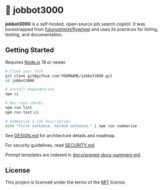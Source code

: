 # 🎯 jobbot3000

**jobbot3000** is a self-hosted, open-source job search copilot. It was bootstrapped from [futuroptimist/flywheel](https://github.com/futuroptimist/flywheel) and uses its practices for linting, testing, and documentation.

## Getting Started

Requires [Node.js](https://nodejs.org/) 18 or newer.

```bash
# Clone your fork
git clone git@github.com:YOURNAME/jobbot3000.git
cd jobbot3000

# Install dependencies
npm ci

# Run repo checks
npm run lint
npm run test:ci

# Summarize a job description
echo "First sentence. Second sentence." | npm run summarize
```

See [DESIGN.md](DESIGN.md) for architecture details and roadmap.

For security guidelines, read [SECURITY.md](SECURITY.md).

Prompt templates are indexed in [docs/prompt-docs-summary.md](docs/prompt-docs-summary.md).

## License

This project is licensed under the terms of the [MIT](LICENSE) license.
